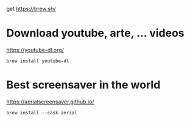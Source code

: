 get https://brew.sh/

# Download youtube, arte, ... videos

https://youtube-dl.org/

    brew install youtube-dl

# Best screensaver in the world

https://aerialscreensaver.github.io/

	brew install --cask aerial
